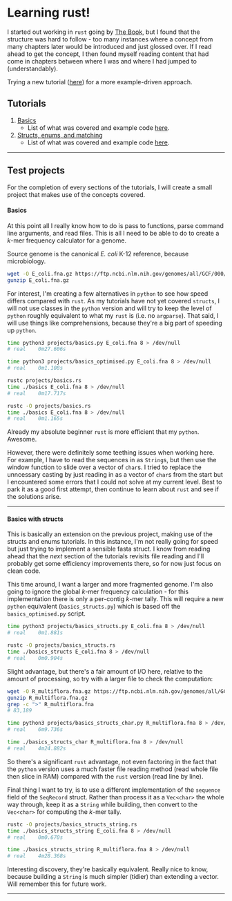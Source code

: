 # Learning rust!

I started out working in `rust` going by [The Book](https://doc.rust-lang.org/book/), but I found that the structure was hard to follow - too many instances where a concept from many chapters later would be introduced and just glossed over. If I read ahead to get the concept, I then found myself reading content that had come in chapters between where I was and where I had jumped to (understandably).

Trying a new tutorial ([here](https://stevedonovan.github.io/rust-gentle-intro/)) for a more example-driven approach.

## Tutorials

1. [Basics](https://stevedonovan.github.io/rust-gentle-intro/1-basics.html)
   * List of what was covered and example code [here](docs/1.basics.md).
1. [Structs, enums, and matching](https://stevedonovan.github.io/rust-gentle-intro/2-structs-enums-lifetimes.html)
   * List of what was covered and example code [here](docs/2.structs_enums.md).

---

## Test projects

For the completion of every sections of the tutorials, I will create a small project that makes use of the concepts covered.

#### Basics

At this point all I really know how to do is pass to functions, parse command line arguments, and read files. This is all I need to be able to do to create a *k*-mer frequency calculator for a genome.

Source genome is the canonical *E. coli* K-12 reference, because microbiology.

```bash
wget -O E_coli.fna.gz https://ftp.ncbi.nlm.nih.gov/genomes/all/GCF/000/005/845/GCF_000005845.2_ASM584v2/GCF_000005845.2_ASM584v2_genomic.fna.gz
gunzip E_coli.fna.gz
```

For interest, I'm creating a few alternatives in `python` to see how speed differs compared with `rust`. As my tutorials have not yet covered `structs`, I will not use classes in the `python` version and will try to keep the level of `python` roughly equivalent to what my `rust` is (i.e. no `argparse`). That said, I will use things like comprehensions, because they're a big part of speeding up `python`.

```bash
time python3 projects/basics.py E_coli.fna 8 > /dev/null
# real    0m27.606s

time python3 projects/basics_optimised.py E_coli.fna 8 > /dev/null
# real    0m1.108s

rustc projects/basics.rs
time ./basics E_coli.fna 8 > /dev/null
# real    0m17.717s

rustc -O projects/basics.rs
time ./basics E_coli.fna 8 > /dev/null
# real    0m1.165s
```

Already my absolute beginner `rust` is more efficient that my `python`. Awesome.

However, there were definitely some teething issues when working here. For example, I have to read the sequences in as `String`s, but then use the window function to slide over a vector of `char`s. I tried to replace the unncessary casting by just reading in as a vector of `char`s from the start but I encountered some errors that I could not solve at my current level. Best to park it as a good first attempt, then continue to learn about `rust` and see if the solutions arise.

---

#### Basics with structs

This is basically an extension on the previous project, making use of the structs and enums tutorials. In this instance, I'm not really going for speed but just trying to implement a sensible fasta struct. I know from reading ahead that the *next* section of the tutorials revisits file reading and I'll probably get some efficiency improvements there, so for now just focus on clean code.

This time around, I want a larger and more fragmented genome. I'm also going to ignore the global *k*-mer frequency calculation - for this implementation there is only a per-contig *k*-mer tally. This will require a new `python` equivalent (`basics_structs.py`) which is based off the `basics_optimised.py` script.

```bash
time python3 projects/basics_structs.py E_coli.fna 8 > /dev/null
# real    0m1.881s

rustc -O projects/basics_structs.rs
time ./basics_structs E_coli.fna 8 > /dev/null
# real    0m0.904s
```

Slight advantage, but there's a fair amount of I/O here, relative to the amount of processing, so try with a larger file to check the computation:

```bash
wget -O R_multiflora.fna.gz https://ftp.ncbi.nlm.nih.gov/genomes/all/GCA/002/564/525/GCA_002564525.1_RMU_r2.0/GCA_002564525.1_RMU_r2.0_genomic.fna.gz
gunzip R_multiflora.fna.gz
grep -c ">" R_multiflora.fna
# 83,189

time python3 projects/basics_structs_char.py R_multiflora.fna 8 > /dev/null
# real    6m9.736s

time ./basics_structs_char R_multiflora.fna 8 > /dev/null
# real    4m24.882s
```

So there's a significant `rust` advantage, not even factoring in the fact that the `python` version uses a much faster file reading method (read whole file then slice in RAM) compared with the `rust` version (read line by line).

Final thing I want to try, is to use a different implementation of the `sequence` field of the `SeqRecord` struct. Rather than process it as a `Vec<char>` the whole way through, keep it as a `String` while building, then convert to the `Vec<char>` for computing the *k*-mer tally.

```bash
rustc -O projects/basics_structs_string.rs
time ./basics_structs_string E_coli.fna 8 > /dev/null
# real    0m0.670s

time ./basics_structs_string R_multiflora.fna 8 > /dev/null
# real    4m28.368s
```

Interesting discovery, they're basically equivalent. Really nice to know, because building a `String` is much simpler (tidier) than extending a vector. Will remember this for future work.

---
